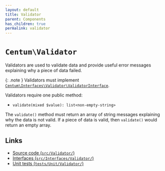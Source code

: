 ```yaml
---
layout: default
title: Validator
parent: Components
has_children: true
permalink: validator
---
```




# `Centum\Validator`

Validators are used to validate data and provide useful error messages explaining why a piece of data failed.

{: .note }
Validators must implement [`Centum\Interfaces\Validator\ValidatorInterface`](https://github.com/SidRoberts/centum/blob/main/src/Interfaces/Validator/ValidatorInterface.php).

Validators require one public method:

- `validate(mixed $value): list<non-empty-string>`

The `validate()` method must return an array of string messages explaining why the data is not valid.
If a piece of data is valid, then `validate()` would return an empty array.



## Links

- [Source code (`src/Validator/`)](https://github.com/SidRoberts/centum/blob/main/src/Validator/)
- [Interfaces (`src/Interfaces/Validator/`)](https://github.com/SidRoberts/centum/blob/main/src/Interfaces/Validator/)
- [Unit tests (`tests/Unit/Validator/`)](https://github.com/SidRoberts/centum/blob/main/tests/Unit/Validator/)
